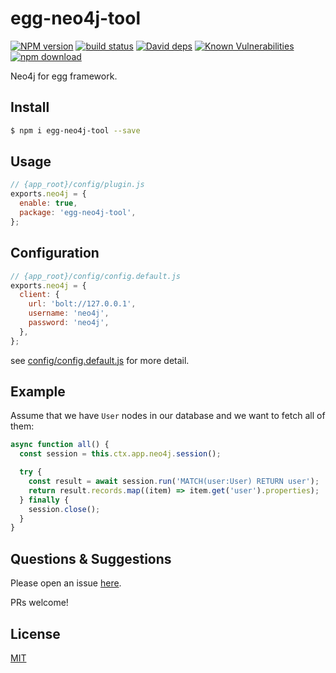 # egg-neo4j-tool

[![NPM version][npm-image]][npm-url]
[![build status][travis-image]][travis-url]
[![David deps][david-image]][david-url]
[![Known Vulnerabilities][snyk-image]][snyk-url]
[![npm download][download-image]][download-url]

[npm-image]: https://img.shields.io/npm/v/egg-neo4j.svg?style=flat-square
[npm-url]: https://npmjs.org/package/egg-neo4j-tool
[travis-image]: https://img.shields.io/travis/cemremengu/egg-neo4j.svg?style=flat-square
[travis-url]: https://travis-ci.org/cemremengu/egg-neo4j
[david-image]: https://img.shields.io/david/cemremengu/egg-neo4j.svg?style=flat-square
[david-url]: https://david-dm.org/cemremengu/egg-neo4j
[snyk-image]: https://snyk.io/test/npm/egg-neo4j/badge.svg?style=flat-square
[snyk-url]: https://snyk.io/test/npm/egg-neo4j
[download-image]: https://img.shields.io/npm/dm/egg-neo4j.svg?style=flat-square
[download-url]: https://npmjs.org/package/egg-neo4j-tool

Neo4j for egg framework.

## Install

```bash
$ npm i egg-neo4j-tool --save
```

## Usage

```js
// {app_root}/config/plugin.js
exports.neo4j = {
  enable: true,
  package: 'egg-neo4j-tool',
};
```

## Configuration

```js
// {app_root}/config/config.default.js
exports.neo4j = {
  client: {
    url: 'bolt://127.0.0.1',
    username: 'neo4j',
    password: 'neo4j',
  },
};
```

see [config/config.default.js](config/config.default.js) for more detail.

## Example

Assume that we have `User` nodes in our database and we want to fetch all of them:

```js
async function all() {
  const session = this.ctx.app.neo4j.session();

  try {
    const result = await session.run('MATCH(user:User) RETURN user');
    return result.records.map((item) => item.get('user').properties);
  } finally {
    session.close();
  }
}
```

## Questions & Suggestions

Please open an issue [here](https://github.com/aopstudio/egg-neo4j/issues).

PRs welcome!

## License

[MIT](LICENSE)
